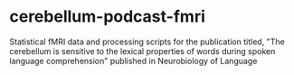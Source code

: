# cerebellum-podcast-fmri
Statistical fMRI data and processing scripts for the publication titled, "The cerebellum is sensitive to the lexical properties of words during spoken language comprehension" published in Neurobiology of Language
